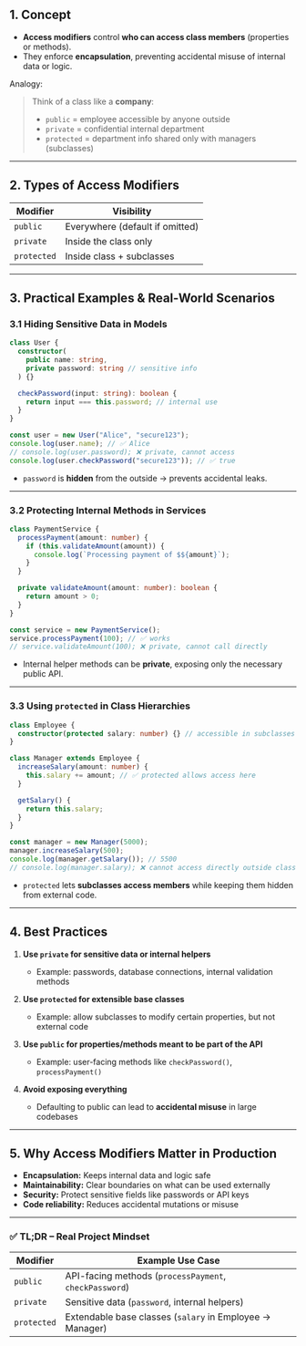 ## 1. **Concept**

* **Access modifiers** control **who can access class members** (properties or methods).
* They enforce **encapsulation**, preventing accidental misuse of internal data or logic.

Analogy:

> Think of a class like a **company**:
>
> * `public` = employee accessible by anyone outside
> * `private` = confidential internal department
> * `protected` = department info shared only with managers (subclasses)

---

## 2. **Types of Access Modifiers**

| Modifier    | Visibility                      |
| ----------- | ------------------------------- |
| `public`    | Everywhere (default if omitted) |
| `private`   | Inside the class only           |
| `protected` | Inside class + subclasses       |

---

## 3. **Practical Examples & Real-World Scenarios**

### 3.1 Hiding Sensitive Data in Models

```ts
class User {
  constructor(
    public name: string,
    private password: string // sensitive info
  ) {}

  checkPassword(input: string): boolean {
    return input === this.password; // internal use
  }
}

const user = new User("Alice", "secure123");
console.log(user.name); // ✅ Alice
// console.log(user.password); ❌ private, cannot access
console.log(user.checkPassword("secure123")); // ✅ true
```

* `password` is **hidden** from the outside → prevents accidental leaks.

---

### 3.2 Protecting Internal Methods in Services

```ts
class PaymentService {
  processPayment(amount: number) {
    if (this.validateAmount(amount)) {
      console.log(`Processing payment of $${amount}`);
    }
  }

  private validateAmount(amount: number): boolean {
    return amount > 0;
  }
}

const service = new PaymentService();
service.processPayment(100); // ✅ works
// service.validateAmount(100); ❌ private, cannot call directly
```

* Internal helper methods can be **private**, exposing only the necessary public API.

---

### 3.3 Using `protected` in Class Hierarchies

```ts
class Employee {
  constructor(protected salary: number) {} // accessible in subclasses
}

class Manager extends Employee {
  increaseSalary(amount: number) {
    this.salary += amount; // ✅ protected allows access here
  }

  getSalary() {
    return this.salary;
  }
}

const manager = new Manager(5000);
manager.increaseSalary(500);
console.log(manager.getSalary()); // 5500
// console.log(manager.salary); ❌ cannot access directly outside class
```

* `protected` lets **subclasses access members** while keeping them hidden from external code.

---

## 4. **Best Practices**

1. **Use `private` for sensitive data or internal helpers**

   * Example: passwords, database connections, internal validation methods

2. **Use `protected` for extensible base classes**

   * Example: allow subclasses to modify certain properties, but not external code

3. **Use `public` for properties/methods meant to be part of the API**

   * Example: user-facing methods like `checkPassword()`, `processPayment()`

4. **Avoid exposing everything**

   * Defaulting to public can lead to **accidental misuse** in large codebases

---

## 5. **Why Access Modifiers Matter in Production**

* **Encapsulation:** Keeps internal data and logic safe
* **Maintainability:** Clear boundaries on what can be used externally
* **Security:** Protect sensitive fields like passwords or API keys
* **Code reliability:** Reduces accidental mutations or misuse

---

### ✅ TL;DR – Real Project Mindset

| Modifier    | Example Use Case                                         |
| ----------- | -------------------------------------------------------- |
| `public`    | API-facing methods (`processPayment`, `checkPassword`)   |
| `private`   | Sensitive data (`password`, internal helpers)            |
| `protected` | Extendable base classes (`salary` in Employee → Manager) |
